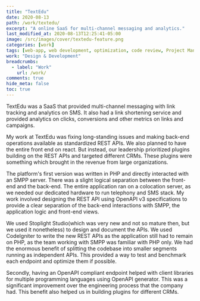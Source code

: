 ```yaml
---
title: "TextEdu"
date: 2020-08-13
path: /work/textedu/
excerpt: "A online SaaS for multi-channel messaging and analytics."
last_modified_at: 2020-08-13T12:25:41-05:00
image: /src/images/cover/textedu-feature.png
categories: [work]
tags: [web-app, web development, optimization, code review, Project Management]
work: "Design & Development"
breadcrumbs:
  - label: "Work"
    url: /work/
comments: true
hide_meta: false
toc: true
---
```


TextEdu was a SaaS that provided multi-channel messaging with link tracking and analytics on SMS. It also had a link shortening service and provided analytics on clicks, conversions and other metrics on links and campaigns.

My work at TextEdu was fixing long-standing issues and making back-end operations available as standardized REST APIs. We also planned to have the entire front end on react. But instead, our leadership prioritized plugins building on the REST APIs and targeted different CRMs. These plugins were something which brought in the revenue from large organizations.

The platform's first version was written in PHP and directly interacted with an SMPP server. There was a slight logical separation between the front-end and the back-end. The entire application ran on a colocation server, as we needed our dedicated hardware to run telephony and SMS stack. My work involved designing the REST API using OpenAPI v3 specifications to provide a  clear separation of the back-end interactions with SMPP, the application logic and front-end views.

We used Stoplight Studio(which was very new and not so mature then, but we used it nonetheless) to design and document the APIs. We used CodeIgniter to write the new REST APIs as the application still had to remain on PHP, as the team working with SMPP was familiar with PHP only. We had the enormous benefit of splitting the codebase into smaller segments running as independent APIs. This provided a way to test and benchmark each endpoint and optimize them if possible.

Secondly, having an OpenAPI compliant endpoint helped with client libraries for multiple programming languages using OpenAPI generator. This was a significant improvement over the engineering process that the company had. This benefit also helped us in building plugins for different CRMs.
